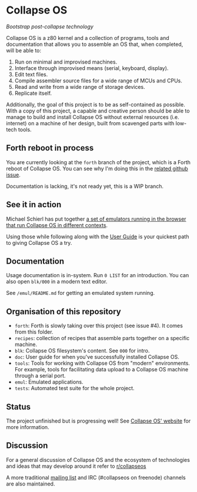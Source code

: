 # Collapse OS

*Bootstrap post-collapse technology*

Collapse OS is a z80 kernel and a collection of programs, tools and
documentation that allows you to assemble an OS that, when completed, will be
able to:

1. Run on minimal and improvised machines.
2. Interface through improvised means (serial, keyboard, display).
3. Edit text files.
4. Compile assembler source files for a wide range of MCUs and CPUs.
5. Read and write from a wide range of storage devices.
6. Replicate itself.

Additionally, the goal of this project is to be as self-contained as possible.
With a copy of this project, a capable and creative person should be able to
manage to build and install Collapse OS without external resources (i.e.
internet) on a machine of her design, built from scavenged parts with low-tech
tools.

## Forth reboot in process

You are currently looking at the `forth` branch of the project, which is a
Forth reboot of Collapse OS. You can see why I'm doing this in the [related
github issue][forth-issue].

Documentation is lacking, it's not ready yet, this is a WIP branch.

## See it in action

Michael Schierl has put together [a set of emulators running in the browser that
run Collapse OS in different contexts][jsemul].

Using those while following along with the [User Guide](doc/) is your quickest
path to giving Collapse OS a try.

## Documentation

Usage documentation is in-system. Run `0 LIST` for an introduction. You can
also open `blk/000` in a modern text editor.

See `/emul/README.md` for getting an emulated system running.

## Organisation of this repository

* `forth`: Forth is slowly taking over this project (see issue #4). It comes
           from this folder.
* `recipes`: collection of recipes that assemble parts together on a specific
             machine.
* `blk`: Collapse OS filesystem's content. See `000` for intro.
* `doc`: User guide for when you've successfully installed Collapse OS.
* `tools`: Tools for working with Collapse OS from "modern" environments. For
           example, tools for facilitating data upload to a Collapse OS machine
           through a serial port.
* `emul`: Emulated applications.
* `tests`: Automated test suite for the whole project.

## Status

The project unfinished but is progressing well! See [Collapse OS' website][web]
for more information.

## Discussion

For a general discussion of Collapse OS and the ecosystem of technologies and ideas that may develop around it refer to [r/collapseos][discussion]

A more traditional [mailing list][listserv] and IRC (#collapseos on freenode) channels are also maintained.

[libz80]: https://github.com/ggambetta/libz80
[web]: https://collapseos.org
[jsemul]: https://schierlm.github.io/CollapseOS-Web-Emulator/
[discussion]: https://www.reddit.com/r/collapseos
[listserv]: http://lists.sonic.net/mailman/listinfo/collapseos
[forth-issue]: https://github.com/hsoft/collapseos/issues/4  
